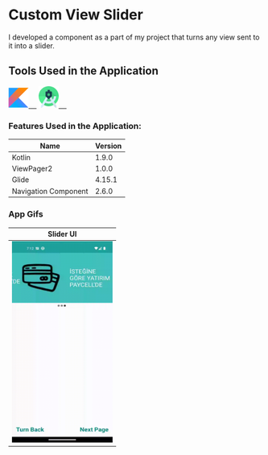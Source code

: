 # Custom View Slider
I developed a component as a part of my project that turns any view sent to it into a slider.

## Tools Used in the Application

<a href="https://kotlinlang.org/" rel="nofollow"><img alt="kotlin" src="https://github.com/Cengizhanerturan/cengizhanerturan/blob/main/language_icons/kotlin.svg" width="40" style="max-width: 100%;">&nbsp;&nbsp;&nbsp;&nbsp;</a>
<a href="https://developer.android.com/studio" rel="nofollow"><img alt="android_studio" src="https://github.com/cengizhanerturan/cengizhanerturan/blob/main/database_and_tool_icons/android_studio.svg" width="40" style="max-width: 100%;">&nbsp;&nbsp;&nbsp;&nbsp;</a>

### Features Used in the Application:
                    
Name  | Version
------------- | -------------
Kotlin | 1.9.0
ViewPager2 | 1.0.0
Glide | 4.15.1
Navigation Component | 2.6.0
</p>

### App Gifs

Slider UI |
------------- |
<a><img src="https://github.com/cengizhanerturan/kotlin_custom_view_slider/blob/master/app_gifs/custom_view_slider.gif" data-canonical-src="https://gyazo.com/eb5c5741b6a9a16c692170a41a49c858.png" width="200" height="400" /></a> |

